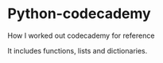 # Python-codecademy

How I worked out codecademy for reference

It includes functions, lists and dictionaries.